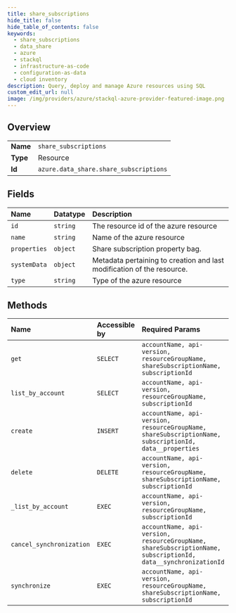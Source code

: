 ```yaml
---
title: share_subscriptions
hide_title: false
hide_table_of_contents: false
keywords:
  - share_subscriptions
  - data_share
  - azure    
  - stackql
  - infrastructure-as-code
  - configuration-as-data
  - cloud inventory
description: Query, deploy and manage Azure resources using SQL
custom_edit_url: null
image: /img/providers/azure/stackql-azure-provider-featured-image.png
---
```

  
    

## Overview
<table><tbody>
<tr><td><b>Name</b></td><td><code>share_subscriptions</code></td></tr>
<tr><td><b>Type</b></td><td>Resource</td></tr>
<tr><td><b>Id</b></td><td><code>azure.data_share.share_subscriptions</code></td></tr>
</tbody></table>

## Fields
| Name | Datatype | Description |
|:-----|:---------|:------------|
| `id` | `string` | The resource id of the azure resource |
| `name` | `string` | Name of the azure resource |
| `properties` | `object` | Share subscription property bag. |
| `systemData` | `object` | Metadata pertaining to creation and last modification of the resource. |
| `type` | `string` | Type of the azure resource |
## Methods
| Name | Accessible by | Required Params | Description |
|:-----|:--------------|:----------------|:------------|
| `get` | `SELECT` | `accountName, api-version, resourceGroupName, shareSubscriptionName, subscriptionId` | Get a shareSubscription in an account |
| `list_by_account` | `SELECT` | `accountName, api-version, resourceGroupName, subscriptionId` | List share subscriptions in an account |
| `create` | `INSERT` | `accountName, api-version, resourceGroupName, shareSubscriptionName, subscriptionId, data__properties` | Create a shareSubscription in an account |
| `delete` | `DELETE` | `accountName, api-version, resourceGroupName, shareSubscriptionName, subscriptionId` | Delete a shareSubscription in an account |
| `_list_by_account` | `EXEC` | `accountName, api-version, resourceGroupName, subscriptionId` | List share subscriptions in an account |
| `cancel_synchronization` | `EXEC` | `accountName, api-version, resourceGroupName, shareSubscriptionName, subscriptionId, data__synchronizationId` | Request to cancel a synchronization. |
| `synchronize` | `EXEC` | `accountName, api-version, resourceGroupName, shareSubscriptionName, subscriptionId` | Initiate a copy |
